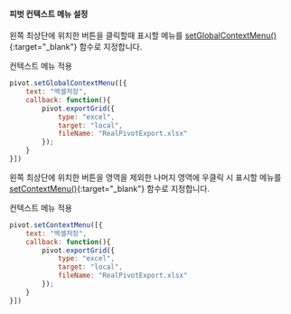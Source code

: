#### 피벗 컨텍스트 메뉴 설정

왼쪽 최상단에 위치한 버튼을 클릭할때 표시할 메뉴를 [setGlobalContextMenu()](http://help.realgrid.com/pivotApi/RealPivot/setContextMenu/){:target="_blank"} 함수로 지정합니다.  

<a class="btn primary small round lowercase" id="btnSetGlobalContextMenu">컨텍스트 메뉴 적용</a>

```js
pivot.setGlobalContextMenu([{
    text: "엑셀저장",
    callback: function(){
        pivot.exportGrid({
            type: "excel",
            target: "local",
            fileName: "RealPivotExport.xlsx"
        });
    }
}])
```

왼쪽 최상단에 위치한 버튼을 영역을 제외한 나머지 영역에 우클릭 시 표시할 메뉴를 [setContextMenu()](http://help.realgrid.com/pivotApi/RealPivot/setContextMenu/){:target="_blank"} 함수로 지정합니다.  

<a class="btn primary small round lowercase" id="btnSetContextMenu">컨텍스트 메뉴 적용</a>

```js
pivot.setContextMenu([{
    text: "엑셀저장",
    callback: function(){
        pivot.exportGrid({
            type: "excel",
            target: "local",
            fileName: "RealPivotExport.xlsx"
        });
    }
}])
```


<script>
$('#btnSetContextMenu').click(function() {
	pivot.setContextMenu([{
        text: "엑셀저장",
        callback: function(){
            pivot.exportGrid({
                type: "excel",
                target: "local",
                fileName: "RealPivotExport.xlsx"
            });
        }
    }]);
});

$('#btnSetGlobalContextMenu').click(function() {
    pivot.setGlobalContextMenu([{
        text: "엑셀저장",
        callback: function(){
            pivot.exportGrid({
                type: "excel",
                target: "local",
                fileName: "RealPivotExport.xlsx"
            });
        }
    }])
});

</script>